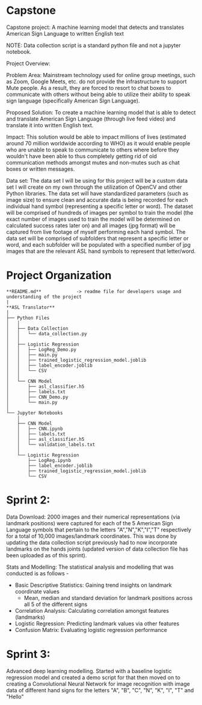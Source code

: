 # Capstone
Capstone project: A machine learning model that detects and translates American Sign Language to written English text

NOTE: Data collection script is a standard python file and not a jupyter notebook. 

Project Overview: 

Problem Area: Mainstream technology used for online group meetings, such as Zoom, Google Meets, etc. do not provide the infrastructure to support Mute people. As a result, they are forced to resort to chat boxes to communicate with others without being able to utilize their ability to speak sign language (specifically American Sign Language).

Proposed Solution: To create a machine learning model that is able to detect and translate American Sign Language (through live feed video) and translate it into written English text.

Impact: This solution would be able to impact millions of lives (estimated around 70 million worldwide according to WHO) as it would enable people who are unable to speak to communicate to others where before they wouldn't have been able to thus completely getting rid of old communication methods amongst mutes and non-mutes such as chat boxes or written messages.

Data set: The data set I will be using for this project will be a custom data set I will create on my own through the utilization of OpenCV and other Python libraries. The data set will have standardized parameters (such as image size) to ensure clean and accurate data is being recorded for each individual hand symbol (representing a specific letter or word). The dataset will be comprised of hundreds of images per symbol to train the model (the exact number of images used to train the model will be determined on calculated success rates later on) and all images (jpg format) will be captured from live footage of myself performing each hand symbol. The data set will be comprised of subfolders that represent a specific letter or word, and each subfolder will be populated with a specified number of jpg images that are the relevant ASL hand symbols to represent that letter/word.


# Project Organization
```
**README.md**             -> readme file for developers usage and understanding of the project
|
**ASL Translator**
│
├── Python Files
│   │
│   ├── Data Collection
│   │   └── data_collection.py
│   │
│   ├── Logistic Regression
│   │   ├── LogReg_Demo.py
│   │   ├── main.py
│   │   ├── trained_logistic_regression_model.joblib
│   │   ├── label_encoder.joblib
│   │   └── CSV
│   │
│   └── CNN Model
│       ├── asl_classifier.h5
│       ├── labels.txt
│       ├── CNN_Demo.py
│       └── main.py
│
└── Jupyter Notebooks
    │
    ├── CNN Model
    │   ├── CNN.ipynb
    │   ├── labels.txt
    │   ├── asl_classifier.h5
    │   └── validation_labels.txt
    │
    └── Logistic Regression
        ├── LogReg.ipynb
        ├── label_encoder.joblib
        ├── trained_logistic_regression_model.joblib
        └── CSV
```

    

# Sprint 2: 

Data Download: 2000 images and their numerical representations (via landmark positions) were captured for each of the 5 American Sign Language symbols that pertain to the letters "A","N","K","I","T" respectively for a total of 10,000 images/landmark coordinates. This was done by updating the data collection script previously had to now incorporate landmarks on the hands joints (updated version of data collection file has been uploaded as of this sprint).

Stats and Modelling: The statistical analysis and modelling that was conducted is as follows - 

- Basic Descriptive Statistics: Gaining trend insights on landmark coordinate values
  - Mean, median and standard deviation for landmark positions across all 5 of the different signs
- Correlation Analysis: Calculating correlation amongst features (landmarks)
- Logistic Regression: Predicting landmark values via other features
- Confusion Matrix: Evaluating logistic regression performance


# Sprint 3:
Advanced deep learning modelling. Started with a baseline logistic regression model and created a demo script for that then moved on to creating a Convolutional Neural Network for image recognition with image data of different hand signs for the letters "A", "B", "C", "N", "K", "I", "T" and "Hello"
